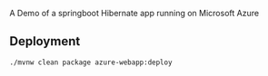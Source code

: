 A Demo of a springboot Hibernate app running on Microsoft Azure

## Deployment
    ./mvnw clean package azure-webapp:deploy
